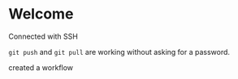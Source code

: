 # Welcome

Connected with SSH

`git push` and `git pull` are working without asking for a password.

created a workflow
